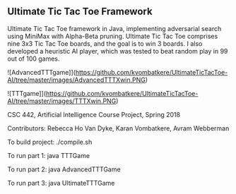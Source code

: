 ## Ultimate Tic Tac Toe Framework

Ultimate Tic Tac Toe framework in Java, implementing adversarial search using MiniMax with Alpha-Beta pruning. Ultimate Tic Tac Toe comprises nine 3x3 Tic Tac Toe boards, and the goal is to win 3 boards. I also developed a heuristic AI player, which was tested to beat random play in 99 out of 100 games.

![AdvancedTTTgame]](https://github.com/kvombatkere/UltimateTicTacToe-AI/tree/master/images/AdvancedTTTXwin.PNG)


![TTTgame]](https://github.com/kvombatkere/UltimateTicTacToe-AI/tree/master/images/TTTXwin.PNG)


CSC 442, Artificial Intelligence Course Project, Spring 2018

Contributors: Rebecca Ho Van Dyke, Karan Vombatkere, Avram Webberman

To build project:
./compile.sh

To run part 1:
java TTTGame

To run part 2:
java AdvancedTTTGame

To run part 3:
java UltimateTTTGame
